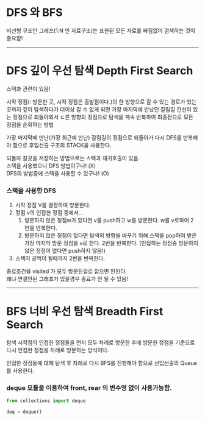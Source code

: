 # DFS 와 BFS

비선형 구조인 그래프(1:N 인 자료구조)는 표현된 모든 자료를 빠짐없이 검색하는 것이 중요함!

---
# DFS 깊이 우선 탐색 Depth First Search
스택과 관련이 있음!

시작 정점(: 방문한 곳, 시작 정점은 출발점이다.)의 한 방향으로 갈 수 있는 경로가 있는 곳까지 깊이 탐색하다가 더이상 갈 수 없게 되면 가장 마지막에 만났던 갈림길 간선이 있는 정점으로 되돌아외서 ㄷ른 방향의 정점으로 탐색을 계속 반복하여 최종젇으로 모든 정점을 순회하는 방법

가장 마지막에 만난(가장 최근에 만난) 갈림길의 정점으로 되돌아가 다시 DFS를 반복해야 함으로 후입선출 구조의 STACK을 사용한다.

되돌아 갈곳을 저장하는 방법으로는 스택과 재귀호출이 있음.<br>
스택을 사용했으니 DFS 방법이구나! (X)<br>
DFS의 방법중에 스택을 사용할 수 있구나! (O)<br>

### 스택을 사용한 DFS
1. 시작 정점 V를 결정하여 방문한다.
2. 정점 v의 인접한 정점 중에서...
    1. 방문하지 않은 정점w가 있다면 v를 push하고 w를 방문한다. w를 v로하여 2번을 반복한다.
    2. 방문하지 않은 정점이 없다면 탐색의 방향을 바꾸기 위해 스택을 pop하여 받은 가장 마지막 방문 정점을 v로 한다. 2번을 반복한다. (인접하는 정점중 방문하지 않은 정점이 없다면 push하지 않음!)
3. 스택이 공백이 될때까지 2번을 반복한다.

종료조건을 visited 가 모두 방문된걸로 잡으면 안된다.<br>
왜냐 연결안된 그래프가 있을경우 종료가 안 될 수 있음!

---
# BFS 너비 우선 탐색 Breadth First Search
탐색 시작점의 인접한 정점들을 먼저 모두 차례로 방문한 후에 방문한 정점을 기준으로 다시 인접한 정점을 차례로 방문하는 방식이다.

인접한 정점들에 대해 탐색 후 차례로 다시 BFS를 진행해야 함으로 선입선출의 Queue를 사용한다.

### deque 모듈을 이용하여 front, rear 의 변수명 없이 사용가능함.
```python
from collections import deque

deq = deque()
```